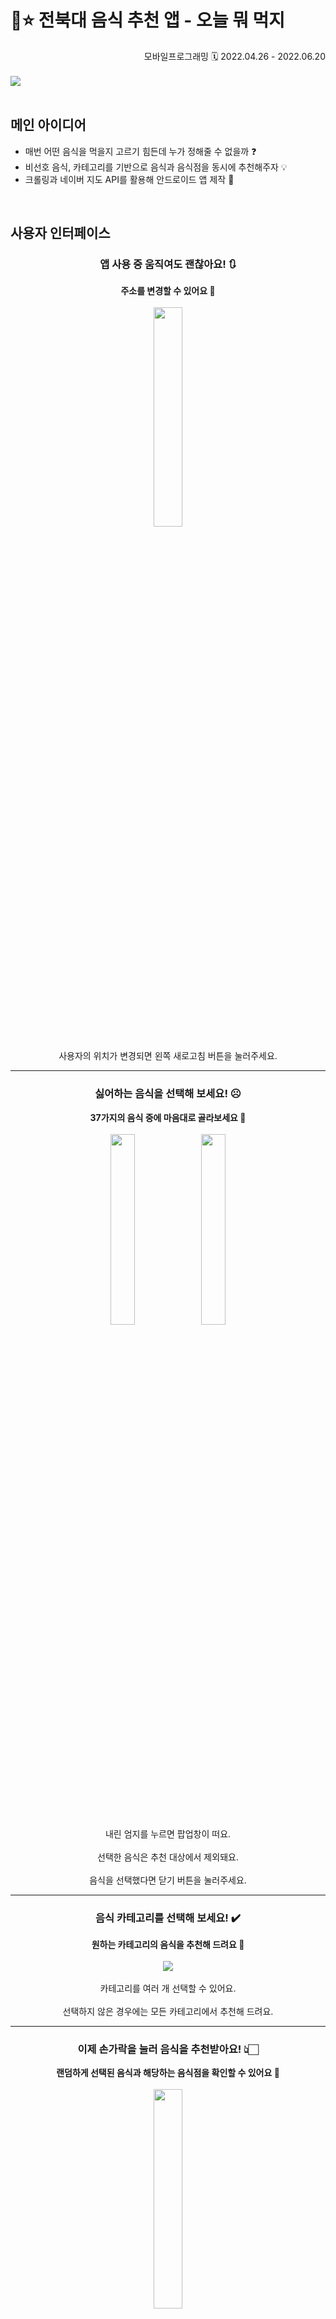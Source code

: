 # 🍴⭐ 전북대 음식 추천 앱 - 오늘 뭐 먹지

<div align="right">
  모바일프로그래밍
  🗓️ 2022.04.26 - 2022.06.20
</div>
<br>

<img src="https://github.com/irrso/mobile-programming-oneul-mwo-meokji/assets/105829324/f4a85689-9838-49ed-b82e-6cbb88db5cf7">
<br><br>

## 메인 아이디어
- 매번 어떤 음식을 먹을지 고르기 힘든데 누가 정해줄 수 없을까 ❓
- 비선호 음식, 카테고리를 기반으로 음식과 음식점을 동시에 추천해주자 💡
- 크롤링과 네이버 지도 API를 활용해 안드로이드 앱 제작 📲
<br>

## 사용자 인터페이스
<!--메인화면-->
<h3 align="center">
   앱 사용 중 움직여도 괜찮아요! 🔃
</h3>
<div align="center">

  **주소를 변경할 수 있어요 🤍** <br><br>
  <img src="https://github.com/irrso/mobile-programming-oneul-mwo-meokji/assets/105829324/95dee8d6-abba-4b2f-a019-ce49a5c2f0a3" width="30%" height="auto">
  <br><br>
  사용자의 위치가 변경되면 왼쪽 새로고침 버튼을 눌러주세요.
</div>
<hr>

<!--비선호음식-->
<h3 align="center">
   싫어하는 음식을 선택해 보세요! ☹️
</h3>
<div align="center">

  **37가지의 음식 중에 마음대로 골라보세요 🤍** <br><br>
  <img src="https://github.com/irrso/mobile-programming-oneul-mwo-meokji/assets/105829324/0bd9361a-0709-44e3-9fd8-df45ffdd7b58" width="28%" height="auto">
  <img src="https://github.com/irrso/mobile-programming-oneul-mwo-meokji/assets/105829324/614f3b43-0f67-454e-8f05-cfcb0a32cdda" width="28%" height="auto">
  <br><br>
  내린 엄지를 누르면 팝업창이 떠요.<br><br>
  선택한 음식은 추천 대상에서 제외돼요.<br><br>
  음식을 선택했다면 닫기 버튼을 눌러주세요.
</div>
<hr>

<!--카테고리-->
<h3 align="center">
   음식 카테고리를 선택해 보세요! ✔️
</h3>
<div align="center">

  **원하는 카테고리의 음식을 추천해 드려요 🤍** <br><br>
  <img src="https://github.com/irrso/mobile-programming-oneul-mwo-meokji/assets/105829324/56f9cb2c-1541-44b8-8555-71bdeabde3a3">
  <br><br>
  카테고리를 여러 개 선택할 수 있어요.<br><br>
  선택하지 않은 경우에는 모든 카테고리에서 추천해 드려요.
</div>
<hr>

<!--추천버튼-->
<h3 align="center">
   이제 손가락을 눌러 음식을 추천받아요! 👆🏻
</h3>
<div align="center">

  **랜덤하게 선택된 음식과 해당하는 음식점을 확인할 수 있어요 🤍** <br><br>
  <img src="https://github.com/irrso/mobile-programming-oneul-mwo-meokji/assets/105829324/b3bc6a23-af81-48bc-9943-1318ac5f7b45" width="30%" height="auto">
  <br><br>
  화면을 옆으로 넘기면 다른 음식점을 확인할 수 있어요.<br><br>
  다른 음식을 추천받고 싶다면 손가락을 다시 한번 눌러주세요.
</div>
<hr>

<!--거리,평점-->
<h3 align="center">
   음식점을 고르기 어렵다면 이 기능을 사용해 보세요! 🤔
</h3>
<div align="center">

  **거리순과 평점순으로 음식점들을 정렬할 수 있어요 🤍** <br><br>
  <img src="https://github.com/irrso/mobile-programming-oneul-mwo-meokji/assets/105829324/eb06abc6-7eac-4340-b75c-5125bc22573d" width="60%" height="auto"><br>
  <img src="https://github.com/irrso/mobile-programming-oneul-mwo-meokji/assets/105829324/95a3609b-b1ef-41c1-8f27-91b41f355b43" width="60%" height="auto">
  <br><br>
  거리순을 누르면 사용자와 거리가 가까운 순서대로 음식점을 확인할 수 있어요.<br><br>
  평점순을 누르면 평점이 높은 순서대로 음식점을 확인할 수 있어요.
</div>
<hr>

<!--음식점정보-->
<h3 align="center">
   음식점 화면을 눌러 정보를 확인해 보세요! 😋
</h3>
<div align="center">

  **팝업창에서 전화번호와 영업시간을 확인할 수 있어요 🤍** <br><br>
  <img src="https://github.com/irrso/mobile-programming-oneul-mwo-meokji/assets/105829324/4b280325-5acb-4412-919e-a00cf3b16afc" width="30%" height="auto">
  <br>
</div>
<hr>

<!--지도-->
<h3 align="center">
   하단의 지도 버튼을 눌러서 위치를 확인해봐요! 🗺️
</h3>
<div align="center">

  **네이버 지도에서 음식점의 위치를 확인할 수 있어요 🤍** <br><br>
  <img src="https://github.com/irrso/mobile-programming-oneul-mwo-meokji/assets/105829324/71f449a1-7770-4515-943f-657c0304c397" width="30%" height="auto">
  <br>
</div>
<br>

## 발표 영상
<a href="https://youtu.be/4uJ0ucmKLG8"><img src="https://img.shields.io/badge/Youtube-FF0000.svg?style=flat-square&logo=youtube&logoColor=white"/></a>
<br><br>

## 역할 분담
|팀원|팀원|
|:--:|:--:|
|[오소영](https://github.com/irrso)|[정성문](https://github.com/tjdans6342)|
|디자인 설계 및 XML 구현<br>네이버 지도 API 연동<br>기능 로직 구현 보조<br>형상관리|음식점 정보 크롤링<br>기능 로직 구현<br>발표|
<br>

## 기술 스택
|분류|기술 스택|
|:--:|--|
|크롤링|<img src="https://img.shields.io/badge/Selenium-43B02A.svg?style=flat-square&logo=selenium&logoColor=white"/> <img src="https://img.shields.io/badge/Python-3776AB.svg?style=flat-square&logo=python&logoColor=white"/>|
|앱 제작|<img src="https://img.shields.io/badge/Android-34A853.svg?style=flat-square&logo=android&logoColor=white"/> <img src="https://img.shields.io/badge/Android Studio-3DDC84.svg?style=flat-square&logo=androidstudio&logoColor=white"/> <img src="https://img.shields.io/badge/Java-007396.svg?style=flat-square&logo=java&logoColor=white"/> <img src="https://img.shields.io/badge/Naver Cloud Platform-03C75A.svg?style=flat-square&logo=naver&logoColor=white"/>|
|협업|<img src="https://img.shields.io/badge/KakaoTalk-FFCD00.svg?style=flat-square&logo=kakaotalk&logoColor=black"/> <img src="https://img.shields.io/badge/GitHub-181717.svg?style=flat-square&logo=github&logoColor=white"/>|

### Selenium
- 음식점들의 이름, 카테고리, 전화번호, 영업시간 등을 수집하기 위해 사용
- `crawling.xls`로 데이터 저장

### Naver Cloud Platform
- `Reverse Geocoding API` 사용
- 좌표를 도로명 주소로 변환하여 현재 사용자의 주소를 나타냄
<br>

## 시스템 개요
<!--xml 레이아웃--> <!--MainActivity, CreateBasicInfo, DislikeFragment, GetFood, InfoFragment, ShopFragment 구조-->
### 클래스 다이어그램
<img src="https://github.com/irrso/mobile-programming-oneul-mwo-meokji/assets/105829324/96cc8cf7-1d36-4128-b8fa-a616c9b0d801">
<br><br>

## 시스템 기능
### 주소 가져오기
- `setLocation()` 함수를 호출하여 GPS로 현재 위도, 경도를 가져옴
- `getaddress()` 함수를 호출하여 `Reverse Geocoding API`를 사용 [^id1]
   [^id1]: 🚩 초기에는 `Geocoder` 클래스를 사용하였지만, 도로명 주소로 변환되지 않아 정확한 주소를 받아 올 수 없어 변경
- HTTP 요청을 보내고 응답을 받아 도로명 주소를 가져옴
- 도로명 주소 미발견 시 지번 주소를 가져옴
<img src="https://github.com/irrso/mobile-programming-oneul-mwo-meokji/assets/105829324/bb890c4a-16cc-42d1-83ea-a7f712d0e5a8">

<details>
    <summary> <img src="https://img.shields.io/badge/MainActivity.Java-007396.svg?style=flat-square"/> </summary>

  ```Java
   @Override
    protected void onCreate(Bundle savedInstanceState) {
        super.onCreate(savedInstanceState);
        setContentView(R.layout.activity_main);

        /// 현재주소 업데이트
        ActivityCompat.requestPermissions(MainActivity.this, REQUIRED_PERMISSIONS, 100);
        location_t = findViewById(R.id.location_t);
        setLocation(); location_t.setText(getaddress());
        refreshBtn = findViewById(R.id.refresh);
        refreshBtn.setOnClickListener(new View.OnClickListener() {
            @Override
            public void onClick(View view) {
                setLocation();
                runOnUiThread(new Runnable() {
                    @Override
                    public void run() {
                        location_t.setText(getaddress());
                    }
                });
            }
        });

    // 경도,위도
    public void setLocation(){
        gpsTracker = new GpsTracker(MainActivity.this);
        latitude = gpsTracker.getLatitude();
        longitude = gpsTracker.getLongitude();
    }

    /// 주소 가져오기
    public String getaddress() {
        String finalAddress = "도로명주소 미발견";
        String finalAddress2 = "지번주소 미발견";
        try {
            BufferedReader bufferedReader = null;
            StringBuilder stringBuilder = new StringBuilder();
            String coord = longitude+","+latitude;
            Log.d("coord", coord);
            String query = "https://naveropenapi.apigw.ntruss.com/map-reversegeocode/v2/gc?request=coordsToaddr&coords="
                    + coord + "&sourcecrs=epsg:4326&output=json&orders=roadaddr&output=xml";
            URL url = null;
            HttpURLConnection conn = null;

            BufferedReader bufferedReader2 = null;
            StringBuilder stringBuilder2 = new StringBuilder();
            String query2 = "https://naveropenapi.apigw.ntruss.com/map-reversegeocode/v2/gc?request=coordsToaddr&coords="
                    + coord + "&sourcecrs=epsg:4326&output=json&orders=addr&output=xml";
            URL url2 = null;
            HttpURLConnection conn2 = null;

            try {
                url = new URL(query);
                url2 = new URL(query2);
                Log.d("request", "URL 됨");
            } catch (MalformedURLException e) {
                Log.d("request", "URL 안됨");
            }
            try {
                conn = (HttpURLConnection) url.openConnection();
                conn2 = (HttpURLConnection) url2.openConnection();
            } catch (IOException e) {
                Log.d("request", "http 안됨");
            }

            //도로명 주소
            if (conn != null) {
                conn.setConnectTimeout(5000);
                conn.setReadTimeout(5000);
                try {
                    conn.setRequestMethod("GET");
                    Log.d("request", "conn 됨");
                } catch (ProtocolException e) {
                    Log.d("request", "conn 안됨");
                }
                conn.setRequestProperty("X-NCP-APIGW-API-KEY-ID", "3hxuop6xkd");
                conn.setRequestProperty("X-NCP-APIGW-API-KEY", "illyoSwD97UiNVfZs4SI4eso09HNJ0CHjHAeRgh2");
                conn.setDoInput(true);

                int responseCode = 0;
                try {
                    responseCode = conn.getResponseCode();
                    Log.d("request", responseCode + "");
                } catch (IOException e) {
                    Log.d("request", "responseCode 안됨");
                }

                if (responseCode == 200) {
                    bufferedReader = new BufferedReader(new InputStreamReader(conn.getInputStream()));
                } else {
                    bufferedReader = new BufferedReader(new InputStreamReader(conn.getErrorStream()));
                    Log.d("request", "if responseCode 안됨");
                }

                String line = null;
                while ((line = bufferedReader.readLine()) != null) {
                    stringBuilder.append(line + "\n");
                }

                Gson gson = new Gson();
                Log.d("request", String.valueOf(stringBuilder));
                Addresses address = gson.fromJson(String.valueOf(stringBuilder), Addresses.class);
                if (address.results.length != 0) {
                    finalAddress = address.results[0].region.area2.name+" ";
                    finalAddress += address.results[0].region.area3.name+" ";
                    finalAddress += address.results[0].land.name+" ";
                    finalAddress += address.results[0].land.number1;
                }
                Log.d("request", finalAddress);
                bufferedReader.close();
                conn.disconnect();
            }

            //지번 주소
            if (conn2 != null) {
                conn2.setConnectTimeout(5000);
                conn2.setReadTimeout(5000);
                try {
                    conn2.setRequestMethod("GET");
                    Log.d("request2", "conn 됨");
                } catch (ProtocolException e) {
                    Log.d("request2", "conn 안됨");
                }
                conn2.setRequestProperty("X-NCP-APIGW-API-KEY-ID", "3hxuop6xkd");
                conn2.setRequestProperty("X-NCP-APIGW-API-KEY", "illyoSwD97UiNVfZs4SI4eso09HNJ0CHjHAeRgh2");
                conn2.setDoInput(true);

                int responseCode2 = 0;
                try {
                    responseCode2 = conn.getResponseCode();
                    Log.d("request2", responseCode2 + "");
                } catch (IOException e) {
                    Log.d("request2", "responseCode 안됨");
                }

                if (responseCode2 == 200) {
                    bufferedReader2 = new BufferedReader(new InputStreamReader(conn2.getInputStream()));
                } else {
                    bufferedReader2 = new BufferedReader(new InputStreamReader(conn2.getErrorStream()));
                    Log.d("request", "if responseCode 안됨");
                }

                String line2 = null;
                while ((line2 = bufferedReader2.readLine()) != null) {
                    stringBuilder2.append(line2 + "\n");
                }

                Gson gson2 = new Gson();
                Log.d("request2", String.valueOf(stringBuilder2));
                Addresses address2 = gson2.fromJson(String.valueOf(stringBuilder2), Addresses.class);
                finalAddress2 = address2.results[0].region.area2.name+" ";
                finalAddress2 += address2.results[0].region.area3.name+" ";
                finalAddress2 += address2.results[0].land.number1;
                if (address2.results[0].land.number2.length() != 0) finalAddress2 += "-" + address2.results[0].land.number2;
                Log.d("request2", finalAddress2);
                bufferedReader2.close();
                conn2.disconnect();
            }
        } catch (IOException e) {
            e.printStackTrace();
        }
        if(finalAddress != "도로명주소 미발견"){ return finalAddress; }
        else{ return finalAddress2; }
    }
  ```
</details>

### 팝업창 띄우기
- `DialogFragment`를 `custom_dialog`로 커스텀하여 팝업창 형식으로 구현 [^id2]
  [^id2]: 🚩 초기에는 `ExpendableListView`로 구현하였으나 사용 편의성을 위해 팝업 형식으로 구현
<img src="https://github.com/irrso/mobile-programming-oneul-mwo-meokji/assets/105829324/0b710bcc-a031-4569-b340-5375e02e50d1" width="20%" height="auto">
<img src="https://github.com/irrso/mobile-programming-oneul-mwo-meokji/assets/105829324/8e090c4e-374d-4a83-b008-e76b4fd794ab" width="20%" height="auto">

<details>
    <summary> <img src="https://img.shields.io/badge/DislikeFragment.Java-007396.svg?style=flat-square"/> </summary>

  ```Java
   public class DislikeFragment extends DialogFragment {

    Button closeBtn;
    Button[] disBtn = new Button[37];
    int[] dId = {
            R.id.bibimbap, R.id.calgooksu, R.id.gooksu, R.id.gookbap, R.id.haejanggook, R.id.gopchang, R.id.ssapbap, R.id.budaezzigae, R.id.zzimdark, R.id.soondae,
            R.id.naengmyen, R.id.gogi, R.id.zockbal, R.id.dosirock, R.id.pasta, R.id.dongas, R.id.steak, R.id.pizza, R.id.pilaf, R.id.hamburger,
            R.id.sandwitch, R.id.toast, R.id.kebap, R.id.soba, R.id.ramen, R.id.chobap, R.id.hoe, R.id.yeoneh, R.id.oodong, R.id.kare,
            R.id.zzazangmyen, R.id.zzamppong, R.id.maratang, R.id.tangsuyook, R.id.tteokboki, R.id.kimbap, R.id.chicken
    };

    @Override
    public void onCreate(Bundle savedInstanceState) {
        super.onCreate(savedInstanceState);
        setStyle(STYLE_NO_TITLE, R.style.custom_dialog);
    }

    @Override
    public View onCreateView(LayoutInflater inflater, ViewGroup container,
                             Bundle savedInstanceState) {
        View view = inflater.inflate(R.layout.fragment_dislike, container, false);

        closeBtn = view.findViewById(R.id.closeBtn);
        closeBtn.setOnClickListener(new View.OnClickListener() {
            @Override
            public void onClick(View view) {
                dismiss();
            }
        });

        // 비선호 버튼 클릭
        for(int i = 0; i < 37; i++){
            disBtn[i] = view.findViewById(dId[i]);
            int index = i;
            disBtn[i].setOnClickListener(new View.OnClickListener() {
                @Override
                public void onClick(View view) {
                    setClicked(index);
                }
            });
            // 길게 누르면 선호 쌉가능
            disBtn[i].setOnLongClickListener(new View.OnLongClickListener() {
                @Override
                public boolean onLongClick(View view) {
                    setLongClicked(index);
                    return true;
                }
            });
        }

        //값 복원
        for (int i = 0; i < 37; i++) {
            if(((MainActivity)MainActivity.context).dislike[i] == true){
                disBtn[i].setBackgroundResource(R.drawable.button_round_clicked); disBtn[i].setTextColor(Color.WHITE);}
        }

        return view;
    }

    public void setClicked(int i){
        if(((MainActivity)MainActivity.context).dislike[i] == false){ disBtn[i].setBackgroundResource(R.drawable.button_round_clicked); disBtn[i].setTextColor(Color.WHITE); ((MainActivity)MainActivity.context).dislike[i] = true;}
        else{ disBtn[i].setBackgroundResource(R.drawable.button_round); disBtn[i].setTextColor(Color.parseColor("#919191")); ((MainActivity)MainActivity.context).dislike[i] = false; }
    }

    public void setLongClicked(int idx) {
        for (int i=0; i<37; i++) {
            disBtn[i].setBackgroundResource(R.drawable.button_round_clicked);
            disBtn[i].setTextColor(Color.WHITE);
            ((MainActivity)MainActivity.context).dislike[i] = true;
        }
        setClicked(idx);
    }
}
  ```
</details>

<details>
    <summary> <img src="https://img.shields.io/badge/InfoFragment.Java-007396.svg?style=flat-square"/> </summary>

  ```Java
   public class InfoFragment extends DialogFragment {

    Button closeBtn2, phoneImg, timeImg;
    TextView name, classification, phoneNum, phoneNum_t, worktime, worktime_t;

    @Override
    public void onCreate(Bundle savedInstanceState) {
        super.onCreate(savedInstanceState);
        setStyle(STYLE_NO_TITLE, R.style.custom_dialog);
    }

    @Override
    public View onCreateView(LayoutInflater inflater, ViewGroup container,
                             Bundle savedInstanceState) {
        View view =  inflater.inflate(R.layout.fragment_info, container, false);

        name = view.findViewById(R.id.name);
        classification = view.findViewById(R.id.classification);
        phoneNum = view.findViewById(R.id.phoneNum);
        worktime = view.findViewById(R.id.worktime);
        phoneNum_t = view.findViewById(R.id.phoneNum_t);
        worktime_t = view.findViewById(R.id.worktime_t);
        phoneImg = view.findViewById(R.id.phoneImg);
        timeImg = view.findViewById(R.id.timeImg);

        transContext();

        closeBtn2 = view.findViewById(R.id.closeBtn2);
        closeBtn2.setOnClickListener(new View.OnClickListener() {
            @Override
            public void onClick(View view) {
                dismiss();
            }
        });
        return view;
    }

    public void transContext(){
        for (int i = 0; i < ((MainActivity)MainActivity.context).num_page; i++){
            if(((MainActivity)MainActivity.context).pager.getCurrentItem() == i){
                name.setText(((MainActivity)MainActivity.context).name[i]);
                classification.setText(((MainActivity)MainActivity.context).classfication[i]);
                if (((MainActivity)MainActivity.context).phoneNum[i].charAt(0) != '0') phoneNum.setText("전화번호 정보 없음");
                else phoneNum.setText(((MainActivity)MainActivity.context).phoneNum[i]);
                worktime.setText(((MainActivity)MainActivity.context).worktime[i]);
                if(((MainActivity)MainActivity.context).name[i] != null){
                    phoneNum_t.setText("전화번호"); phoneImg.setVisibility(View.VISIBLE);
                    worktime_t.setText("영업시간"); timeImg.setVisibility(View.VISIBLE);
                }
            }
        }
    }
}
  ```
</details>

<details>
    <summary> <img src="https://img.shields.io/badge/themes.xml-007396.svg?style=flat-square"/> </summary>

  ```Java
   <style name="custom_dialog" parent="Theme.AppCompat.Dialog">
        <item name="android:windowIsFloating">false</item>
        <item name="android:windowFullscreen">false</item>
        <item name="android:windowBackground">@android:color/transparent</item>
        <item name="android:textViewStyle">@style/custom_textFont</item>
        <item name="android:buttonStyle">@style/custom_btnFont</item>
        <item name="android:backgroundDimEnabled">true</item>
        <item name="android:backgroundDimAmount">0.8</item>
    </style>
  ```
</details>

### 추천 기능
- `CreateGetGood()` 함수를 호출하여 `GetFood` 객체 `GF` 생성
- `SetSortedPage()` 함수를 호출하여 `setShop()`, `setPager()` 함수 호출
- `CreateBasicInfo` 객체 `CBI` 생성하여 `get_path()` 함수를 호출하여 `crawling.xls`에서 음식점 데이터 가져옴

<details>
    <summary> <img src="https://img.shields.io/badge/MainActivity.Java-007396.svg?style=flat-square"/> </summary>

  ```Java
        /// selectBtn 클릭
        selectBtn = findViewById(R.id.selectBtn);
        selectBtn.setOnClickListener(new View.OnClickListener() {
            @Override
            public void onClick(View view) {
                CreateGetFood(); // GetFood() 객체 생성
                setSortedPage(); // 옵션에 맞게 가게 띄우기
            }
        });

        context = this; //MainActivity 변수 사용

        CreateBasicInfo CBI =  new CreateBasicInfo();
        basicInfo = CBI.basicInfo;
        nameToIdx = CBI.nameToIdx;


    /// 엑셀 불러오기
    public InputStream get_path() {
        try {
            InputStream temp_is = getBaseContext().getResources().getAssets().open("crawling.xls");
            return temp_is;
        } catch (Exception e){
            e.printStackTrace();
            Log.d("crawling", "안됨");
            return null;
        }
    }


    // GetFood() 객체 생성
    public void CreateGetFood() {
        // 카테고리 업데이트
        for (int i=0; i<37; i++) categoryFoods[i] = false;
        for (int i=0; i<6; i++) {
            if (category[i]) {
                for (Integer j : categoryList.get(i)) categoryFoods[j] = true;
            }
        }
        // GetFood 객체 생성
        GF = new GetFood(context);
    }


    // 정렬 옵션에 맞게 띄우기
    public void setSortedPage() {
        num_page = GF.SIZE; // 페이지 개수 지정
        setShop();
        setPager();
        mapBtn.setVisibility(View.VISIBLE); infoBtn.setVisibility(View.VISIBLE);
        leftBtn.setVisibility(View.VISIBLE); rightBtn.setVisibility(View.VISIBLE);
        food_t = findViewById(R.id.food_t); food_t.setText(GF.food);
        Log.d("dist", latitude+","+longitude);
    }
  ```
</details>

<details>
    <summary> <img src="https://img.shields.io/badge/GetFood.Java-007396.svg?style=flat-square"/> </summary>

  ```Java
   public GetFood(Context context) { // 입력(double latitude, double longitude) => distanceInfo
        // 랜덤하게 음식 하나 뽑기
        int foodIdx;
        {
            // 카테고리 음식 & 비선호 음식 처리
            boolean isNotSelected = true;
            for (int i = 0; i < 6; i++) {
                if (category[i]) isNotSelected = false;
            }
            if (isNotSelected) {
                for (int i = 0; i < 37; i++) categoryFoods[i] = true;
            }

            // 예외인 경우 처리 (뽑힐 후보가 없는 경우)
            boolean flag = false;
            for (int i = 0; i < 37; i++) {
                if (!dislike[i] && categoryFoods[i]) flag = true;
            }
            if (!flag) { // 예외 처리 (비선호가 37개인 경우)
                Toast.makeText(context, "카테고리와 비선호 음식을 확인해주세요.", Toast.LENGTH_SHORT).show();
                for (int i = 0; i < 37; i++) dislike[i] = false;
            }

            // 후보 중에서 랜덤하게 선택
            while (true) {
                foodIdx = random.nextInt(37);
                if (!dislike[foodIdx] && categoryFoods[foodIdx]) break;
            }
        }
        food = idxToName[foodIdx];
        SIZE = basicInfo.get(foodIdx).size();
        Log.d("getFood", food + " / " + foodIdx + " / " + SIZE); //


        // 거리 계산해서 basicInfo 의 distance 에 넣기
        {
            double cur_lat = ((MainActivity)MainActivity.context).longitude;
            double cur_lon = ((MainActivity)MainActivity.context).latitude;
            for (int i=0; i<SIZE; i++) {
                double shop_lat = Double.parseDouble(basicInfo.get(foodIdx).get(i).latitude);
                double shop_lon = Double.parseDouble(basicInfo.get(foodIdx).get(i).longitude);
                double dist = calculateDistance(cur_lat, cur_lon, shop_lat, shop_lon);
                dist = Math.round(dist*1000);
                basicInfo.get(foodIdx).get(i).distance = dist;
            }
        }


        // 랜덤 배열 만들기
        int[] randomIdx = new int[SIZE]; {
            Integer[] array = new Integer[SIZE];
            for (int i = 0; i < SIZE; i++) array[i] = i;
            List<Integer> list = Arrays.asList(array);

            Collections.shuffle(list);
            list.toArray(array);
            for (int i=0; i<SIZE; i++) randomIdx[i] = array[i];
        }
        for (int i=0; i<SIZE; i++) randomInfo.add(basicInfo.get(foodIdx).get(randomIdx[i]));


        // 평점 배열 만들기
        int[] rankIdx = new int[SIZE]; {
            double[][] array = new double[SIZE][2];
            for (int i=0; i<SIZE; i++) {
                double rank;
                {
                    String rankStr = basicInfo.get(foodIdx).get(i).rank;
                    try {
                        rank = Double.parseDouble(rankStr);
                    } catch (Exception e) {
                        rank = 0.0;
                    }
                }

                int idx = i;

                array[i][0] = rank;
                array[i][1] = idx;
            }
            Arrays.sort(array, Comparator.comparingDouble(o1 -> o1[0]));

            double[][] array2 = new double[SIZE][2];
            for (int i=0; i<SIZE; i++) {
                array2[i][0] = array[SIZE-i-1][0];
                array2[i][1] = array[SIZE-i-1][1];
            }

            for (int i=0; i<SIZE; i++) rankIdx[i] = (int) array2[i][1];
        }
        for (int i=0; i<SIZE; i++) rankInfo.add(basicInfo.get(foodIdx).get(rankIdx[i]));
  ```
</details>

<details>
    <summary> <img src="https://img.shields.io/badge/CreateBasicInfo.Java-007396.svg?style=flat-square"/> </summary>

  ```Java
   public class CreateBasicInfo {
    Vector<Vector<BasicInfo>> basicInfo = new Vector<Vector<BasicInfo>>(37);
    HashMap<String, Integer> nameToIdx = new HashMap<String, Integer>();


    public CreateBasicInfo() {
        for(int i=0; i<37; i++) basicInfo.add(new Vector<BasicInfo>());

        String[] foods = ((MainActivity)MainActivity.context).idxToName;

        // 엑셀에서 데이터 받아오기
        try {
            InputStream is = ((MainActivity)MainActivity.context).get_path();
            POIFSFileSystem fs = new POIFSFileSystem(is);
            HSSFWorkbook wb = new HSSFWorkbook(fs);

            for (int foodIdx=0; foodIdx<foods.length; foodIdx++) {
                // name -> idx 매핑
                nameToIdx.put(foods[foodIdx], foodIdx);

//                Log.d("crawling", "food idx is : " + foodIdx + " " + foods[foodIdx]); //
                Log.d("crawling", "food idx is : " + nameToIdx.get(foods[foodIdx]) + " " + foods[foodIdx]); //
                Sheet sheet = wb.getSheet(foods[foodIdx]);

                for (int i = 0; i < sheet.getPhysicalNumberOfRows(); i++) {
                    if (i == 0) continue;
                    Row row = sheet.getRow(i);
                    String[] s = new String[9];

                    if (row != null) {
                        for (int j = 0; j <= row.getPhysicalNumberOfCells(); j++) { // 블록 단위 처리
                            Cell cell = row.getCell(j);

                            if (cell == null) continue;
                            else {
                                switch(cell.getCellType()){
                                    case FORMULA:
                                        s[j] = cell.getCellFormula();
                                        break;
                                    case NUMERIC:
                                        s[j] = cell.getNumericCellValue()+"";
                                        break;
                                    case STRING:
                                        s[j] = cell.getStringCellValue()+"";
                                        break;
                                    case BLANK:
                                        s[j] = cell.getBooleanCellValue()+"";
                                        break;
                                    case ERROR:
                                        s[j] = cell.getErrorCellValue()+"";
                                        break;
                                }
                            }
                        }
                    }
                    BasicInfo temp = new BasicInfo(s);
                    basicInfo.get(foodIdx).add(temp);
                }
                Log.d("crawling", "v.get(foodIdx).size() is : " + basicInfo.get(nameToIdx.get(foods[foodIdx])).size()); //
                Log.d("crawling", "됨");

            }
        }
        catch (Exception e){
            e.printStackTrace();
            Log.d("crawling", "안됨");
        }
//        Log.d("crawling", v.get(2).get(1).phoneNum);
    }


}
  ```
</details>


### 음식점 화면 구성
- `ViewPager2`를 사용하여 음식점 화면을 옆으로 넘길 수 있게 구현
- `CircleIndicator3`를 사용하여 현재 페이지의 인덱스를 표현
<img src="https://github.com/irrso/mobile-programming-oneul-mwo-meokji/assets/105829324/eb06abc6-7eac-4340-b75c-5125bc22573d" width="50%" height="auto">

<details>
    <summary> <img src="https://img.shields.io/badge/MainActivity.Java-007396.svg?style=flat-square"/> </summary>

  ```Java
   // ViewPager, Indicator 설정
    public void setPager(){
        //ViewPager2
        pager = findViewById(R.id.viewPager);
        PagerAdapter adapter = new PagerAdapter(this);
        pager.setAdapter(adapter);

        //pager 설정
        pager.registerOnPageChangeCallback(new ViewPager2.OnPageChangeCallback() {
            @Override
            public void onPageSelected(int position) {
                super.onPageSelected(position);
                indicator.animatePageSelected(position);
                POSITION = position;
            }
        });

        //Indicator
        indicator = findViewById(R.id.indicator);
        indicator.setViewPager(pager);
        indicator.createIndicators(num_page, 0);
    }
  ```
</details>

<details>
    <summary> <img src="https://img.shields.io/badge/activity_main.xml.Java-007396.svg?style=flat-square"/> </summary>

  ```Java
   <FrameLayout
        android:layout_width="match_parent"
        android:layout_height="320dp">

        <androidx.viewpager2.widget.ViewPager2
            android:id="@+id/viewPager"
            android:layout_width="match_parent"
            android:layout_height="match_parent" />

        <me.relex.circleindicator.CircleIndicator3
            android:id="@+id/indicator"
            android:layout_width="match_parent"
            android:layout_height="wrap_content"
            android:layout_gravity="bottom"
            android:layout_marginBottom="10dp"
            app:ci_drawable="@drawable/indicator_selected"
            app:ci_drawable_unselected="@drawable/indicator_unselected"
            app:ci_height="7dp"
            app:ci_margin="4dp"
            app:ci_width="7dp" />
    </FrameLayout>
  ```
</details>

### 토스트 메시지
- 비선호 음식 선택과 카테고리 기능을 통해 추천할 수 있는 음식이 존재하지 않는 경우 알림
- 정상 작동을 위해 비선호 음식 선택을 배제하여 카테고리 만으로 음식을 추천
<img src="https://github.com/irrso/mobile-programming-oneul-mwo-meokji/assets/105829324/a21b9657-d76c-42f4-8fd4-e9f53f25db35">

<details>
    <summary> <img src="https://img.shields.io/badge/GetFood.Java-007396.svg?style=flat-square"/> </summary>

  ```Java
            // 예외인 경우 처리 (뽑힐 후보가 없는 경우)
            boolean flag = false;
            for (int i = 0; i < 37; i++) {
                if (!dislike[i] && categoryFoods[i]) flag = true;
            }
            if (!flag) { // 예외 처리 (비선호가 37개인 경우)
                Toast.makeText(context, "카테고리와 비선호 음식을 확인해주세요.", Toast.LENGTH_SHORT).show();
                for (int i = 0; i < 37; i++) dislike[i] = false;
            }

            // 후보 중에서 랜덤하게 선택
            while (true) {
                foodIdx = random.nextInt(37);
                if (!dislike[foodIdx] && categoryFoods[foodIdx]) break;
            }
  ```
</details>
